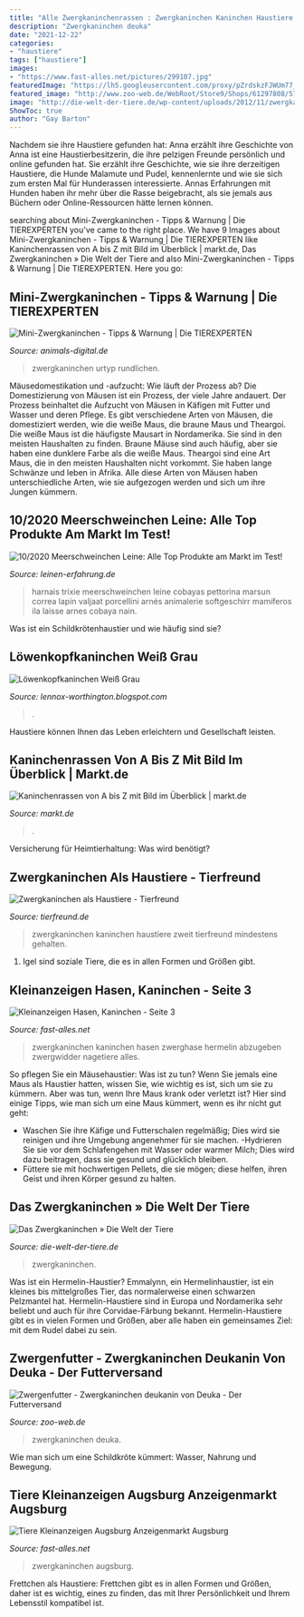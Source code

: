 ```yaml
---
title: "Alle Zwergkaninchenrassen : Zwergkaninchen Kaninchen Haustiere Zweit Tierfreund Mindestens Gehalten"
description: "Zwergkaninchen deuka"
date: "2021-12-22"
categories:
- "haustiere"
tags: ["haustiere"]
images:
- "https://www.fast-alles.net/pictures/299107.jpg"
featuredImage: "https://lh5.googleusercontent.com/proxy/pZrdskzFJWUm77_MX7pXemB91RsD5XALZkixP6fJC_ScV-DhLQXxdB7yQAD-T0PDIGz2bhSopb29wkYWKlI8VhqAeMN4R65ztkfmoOckZoM=s0-d"
featured_image: "http://www.zoo-web.de/WebRoot/Store9/Shops/61297808/5739/CEB9/746C/435E/C0EB/C0A8/2BBA/0AF2/Zwerkaninchenfutter_deuka_zwergenfutter_ml.jpg"
image: "http://die-welt-der-tiere.de/wp-content/uploads/2012/11/zwergkaninchen.jpg"
ShowToc: true
author: "Gay Barton"
---
```



Nachdem sie ihre Haustiere gefunden hat: Anna erzählt ihre Geschichte von
Anna ist eine Haustierbesitzerin, die ihre pelzigen Freunde persönlich und online gefunden hat. Sie erzählt ihre Geschichte, wie sie ihre derzeitigen Haustiere, die Hunde Malamute und Pudel, kennenlernte und wie sie sich zum ersten Mal für Hunderassen interessierte. Annas Erfahrungen mit Hunden haben ihr mehr über die Rasse beigebracht, als sie jemals aus Büchern oder Online-Ressourcen hätte lernen können.

	

		
searching about Mini-Zwergkaninchen - Tipps &amp; Warnung | Die TIEREXPERTEN you've came to the right place. We have 9 Images about Mini-Zwergkaninchen - Tipps &amp; Warnung | Die TIEREXPERTEN like Kaninchenrassen von A bis Z mit Bild im Überblick | markt.de, Das Zwergkaninchen » Die Welt der Tiere and also Mini-Zwergkaninchen - Tipps &amp; Warnung | Die TIEREXPERTEN. Here you go:
		
    
## Mini-Zwergkaninchen - Tipps &amp; Warnung | Die TIEREXPERTEN

<img loading=lazy src="https://www.animals-digital.de/fileadmin/_processed_/5/2/csm_Mini-Zwergkaninchen_9f8e7f186d.jpg" onerror="this.onerror=null;this.src='https://tse2.mm.bing.net/th?id=OIP.tJv52vTuF6nk742NZO2WxgAAAA&amp;pid=15.1';" alt="Mini-Zwergkaninchen - Tipps &amp; Warnung | Die TIEREXPERTEN">

_Source: animals-digital.de_

>zwergkaninchen urtyp rundlichen. 

	

Mäusedomestikation und -aufzucht: Wie läuft der Prozess ab?
Die Domestizierung von Mäusen ist ein Prozess, der viele Jahre andauert. Der Prozess beinhaltet die Aufzucht von Mäusen in Käfigen mit Futter und Wasser und deren Pflege. Es gibt verschiedene Arten von Mäusen, die domestiziert werden, wie die weiße Maus, die braune Maus und Theargoi. Die weiße Maus ist die häufigste Mausart in Nordamerika. Sie sind in den meisten Haushalten zu finden. Braune Mäuse sind auch häufig, aber sie haben eine dunklere Farbe als die weiße Maus. Theargoi sind eine Art Maus, die in den meisten Haushalten nicht vorkommt. Sie haben lange Schwänze und leben in Afrika. Alle diese Arten von Mäusen haben unterschiedliche Arten, wie sie aufgezogen werden und sich um ihre Jungen kümmern.

    
## 10/2020 Meerschweinchen Leine: Alle Top Produkte Am Markt Im Test!

<img loading=lazy src="https://m.media-amazon.com/images/I/41x0zXOHW3L.jpg" onerror="this.onerror=null;this.src='https://tse2.mm.bing.net/th?id=OIP.jH3afKzNz7WKeyvCOChZTQHaF-&amp;pid=15.1';" alt="10/2020 Meerschweinchen Leine: Alle Top Produkte am Markt im Test!">

_Source: leinen-erfahrung.de_

>harnais trixie meerschweinchen leine cobayas pettorina marsun correa lapin valjaat porcellini arnés animalerie softgeschirr mamíferos ila laisse arnes cobaya nain. 

	

Was ist ein Schildkrötenhaustier und wie häufig sind sie?

    
## Löwenkopfkaninchen Weiß Grau

<img loading=lazy src="https://lh5.googleusercontent.com/proxy/pZrdskzFJWUm77_MX7pXemB91RsD5XALZkixP6fJC_ScV-DhLQXxdB7yQAD-T0PDIGz2bhSopb29wkYWKlI8VhqAeMN4R65ztkfmoOckZoM=s0-d" onerror="this.onerror=null;this.src='https://tse4.mm.bing.net/th?id=OIP.Qn0Fg6nQEf4tEcLqIAYCjQHaGK&amp;pid=15.1';" alt="Löwenkopfkaninchen Weiß Grau">

_Source: lennox-worthington.blogspot.com_

>. 

	

Haustiere können Ihnen das Leben erleichtern und Gesellschaft leisten.

    
## Kaninchenrassen Von A Bis Z Mit Bild Im Überblick | Markt.de

<img loading=lazy src="https://bilder.markt.de/images/cms/kaninchen/zwergkaninchenrasse.jpg" onerror="this.onerror=null;this.src='https://tse3.mm.bing.net/th?id=OIP.8E8cSnP2mZan9fHVZwd-6QHaE8&amp;pid=15.1';" alt="Kaninchenrassen von A bis Z mit Bild im Überblick | markt.de">

_Source: markt.de_

>. 

	

Versicherung für Heimtierhaltung: Was wird benötigt?

    
## Zwergkaninchen Als Haustiere - Tierfreund

<img loading=lazy src="https://www.tierfreund.de/wp-content/uploads/2012/06/DSC_94591.jpg" onerror="this.onerror=null;this.src='https://tse1.mm.bing.net/th?id=OIP.UJK_RVryDiSj3adqQhSQpQHaFr&amp;pid=15.1';" alt="Zwergkaninchen als Haustiere - Tierfreund">

_Source: tierfreund.de_

>zwergkaninchen kaninchen haustiere zweit tierfreund mindestens gehalten. 

	

1. Igel sind soziale Tiere, die es in allen Formen und Größen gibt.

    
## Kleinanzeigen Hasen, Kaninchen - Seite 3

<img loading=lazy src="https://www.fast-alles.net/pictures/499374.jpg" onerror="this.onerror=null;this.src='https://tse2.mm.bing.net/th?id=OIP.-FWTZxwY0PIXMkPOmTaFjAHaFj&amp;pid=15.1';" alt="Kleinanzeigen Hasen, Kaninchen - Seite 3">

_Source: fast-alles.net_

>zwergkaninchen kaninchen hasen zwerghase hermelin abzugeben zwergwidder nagetiere alles. 

	

So pflegen Sie ein Mäusehaustier: Was ist zu tun?
Wenn Sie jemals eine Maus als Haustier hatten, wissen Sie, wie wichtig es ist, sich um sie zu kümmern. Aber was tun, wenn Ihre Maus krank oder verletzt ist? Hier sind einige Tipps, wie man sich um eine Maus kümmert, wenn es ihr nicht gut geht:
- Waschen Sie ihre Käfige und Futterschalen regelmäßig; Dies wird sie reinigen und ihre Umgebung angenehmer für sie machen.
-Hydrieren Sie sie vor dem Schlafengehen mit Wasser oder warmer Milch; Dies wird dazu beitragen, dass sie gesund und glücklich bleiben.
- Füttere sie mit hochwertigen Pellets, die sie mögen; diese helfen, ihren Geist und ihren Körper gesund zu halten.

    
## Das Zwergkaninchen » Die Welt Der Tiere

<img loading=lazy src="http://die-welt-der-tiere.de/wp-content/uploads/2012/11/zwergkaninchen.jpg" onerror="this.onerror=null;this.src='https://tse4.mm.bing.net/th?id=OIP.449CAqY7uj-Wm0og5JtxwgHaFo&amp;pid=15.1';" alt="Das Zwergkaninchen » Die Welt der Tiere">

_Source: die-welt-der-tiere.de_

>zwergkaninchen. 

	

Was ist ein Hermelin-Haustier?
Emmalynn, ein Hermelinhaustier, ist ein kleines bis mittelgroßes Tier, das normalerweise einen schwarzen Pelzmantel hat. Hermelin-Haustiere sind in Europa und Nordamerika sehr beliebt und auch für ihre Corvidae-Färbung bekannt. Hermelin-Haustiere gibt es in vielen Formen und Größen, aber alle haben ein gemeinsames Ziel: mit dem Rudel dabei zu sein.

    
## Zwergenfutter - Zwergkaninchen Deukanin Von Deuka - Der Futterversand

<img loading=lazy src="http://www.zoo-web.de/WebRoot/Store9/Shops/61297808/5739/CEB9/746C/435E/C0EB/C0A8/2BBA/0AF2/Zwerkaninchenfutter_deuka_zwergenfutter_ml.jpg" onerror="this.onerror=null;this.src='https://tse3.mm.bing.net/th?id=OIP._s0noFhTDGUnM6MW7PbRaQHaFu&amp;pid=15.1';" alt="Zwergenfutter - Zwergkaninchen deukanin von Deuka - Der Futterversand">

_Source: zoo-web.de_

>zwergkaninchen deuka. 

	

Wie man sich um eine Schildkröte kümmert: Wasser, Nahrung und Bewegung.

    
## Tiere Kleinanzeigen Augsburg Anzeigenmarkt Augsburg

<img loading=lazy src="https://www.fast-alles.net/pictures/299107.jpg" onerror="this.onerror=null;this.src='https://tse1.mm.bing.net/th?id=OIP.eRXzbD8myIssGP2I7UoBNQHaFj&amp;pid=15.1';" alt="Tiere Kleinanzeigen Augsburg Anzeigenmarkt Augsburg">

_Source: fast-alles.net_

>zwergkaninchen augsburg. 

	

Frettchen als Haustiere: Frettchen gibt es in allen Formen und Größen, daher ist es wichtig, eines zu finden, das mit Ihrer Persönlichkeit und Ihrem Lebensstil kompatibel ist.

